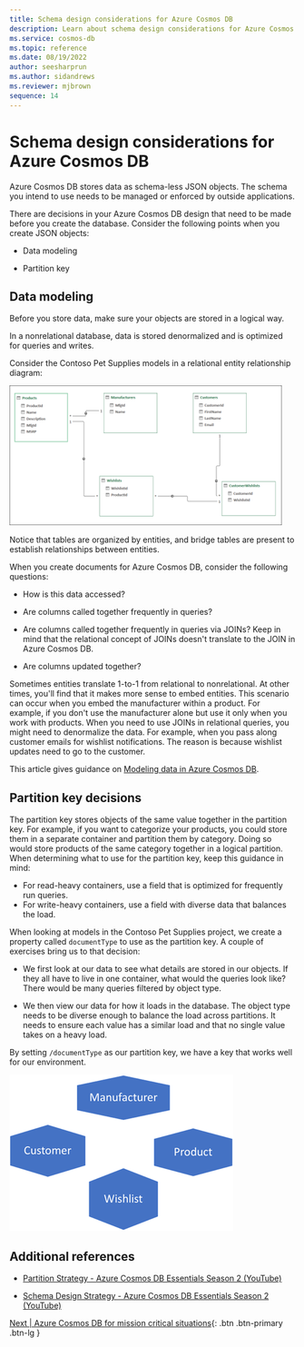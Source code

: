 ```yaml
---
title: Schema design considerations for Azure Cosmos DB
description: Learn about schema design considerations for Azure Cosmos DB.
ms.service: cosmos-db
ms.topic: reference
ms.date: 08/19/2022
author: seesharprun
ms.author: sidandrews
ms.reviewer: mjbrown
sequence: 14
---
```


# Schema design considerations for Azure Cosmos DB

Azure Cosmos DB stores data as schema-less JSON objects. The schema you intend to use needs to be managed or enforced by outside applications.

There are decisions in your Azure Cosmos DB design that need to be made before you create the database. Consider the following points when you create JSON objects:

- Data modeling

- Partition key

## Data modeling

Before you store data, make sure your objects are stored in a logical way.

In a nonrelational database, data is stored denormalized and is optimized for queries and writes.

Consider the Contoso Pet Supplies models in a relational entity relationship diagram:

![Diagram that shows the Contoso Pet Supplies relational database model.](media/schema-considerations/contoso-pet-supplies-relational-database-model.png)

Notice that tables are organized by entities, and bridge tables are present to establish relationships between entities.

When you create documents for Azure Cosmos DB, consider the following questions:

- How is this data accessed?

- Are columns called together frequently in queries?

- Are columns called together frequently in queries via JOINs? Keep in mind that the relational concept of JOINs doesn't translate to the JOIN in Azure Cosmos DB.

- Are columns updated together?

Sometimes entities translate 1-to-1 from relational to nonrelational. At other times, you'll find that it makes more sense to embed entities. This scenario can occur when you embed the manufacturer within a product. For example, if you don't use the manufacturer alone but use it only when you work with products. When you need to use JOINs in relational queries, you might need to denormalize the data. For example, when you pass along customer emails for wishlist notifications. The reason is because wishlist updates need to go to the customer.

This article gives guidance on [Modeling data in Azure Cosmos DB](https://docs.microsoft.com/azure/cosmos-db/sql/modeling-data).

## Partition key decisions

The partition key stores objects of the same value together in the partition key. For example, if you want to categorize your products, you could store them in a separate container and partition them by category. Doing so would store products of the same category together in a logical partition. When determining what to use for the partition key, keep this guidance in mind:

- For read-heavy containers, use a field that is optimized for frequently run queries.
- For write-heavy containers, use a field with diverse data that balances the load.

When looking at models in the Contoso Pet Supplies project, we create a property called `documentType` to use as the partition key. A couple of exercises bring us to that decision:

- We first look at our data to see what details are stored in our objects. If they all have to live in one container, what would the queries look like? There would be many queries filtered by object type.

- We then view our data for how it loads in the database. The object type needs to be diverse enough to balance the load across partitions. It needs to ensure each value has a similar load and that no single value takes on a heavy load.

By setting `/documentType` as our partition key, we have a key that works well for our environment.

![Diagram showing the Contoso Pet Supplies partitions.](media/schema-considerations/contoso-pet-supplies-partitions.png)

## Additional references

- [Partition Strategy - Azure Cosmos DB Essentials Season 2 (YouTube)](https://www.youtube.com/watch?v=QLgK8yhKd5U)

- [Schema Design Strategy - Azure Cosmos DB Essentials Season 2 (YouTube)](https://www.youtube.com/watch?v=bKDaL-GRSAM)

[Next &#124; Azure Cosmos DB for mission critical situations](mission-critical-situations-for-cosmos-db.md){: .btn .btn-primary .btn-lg }
